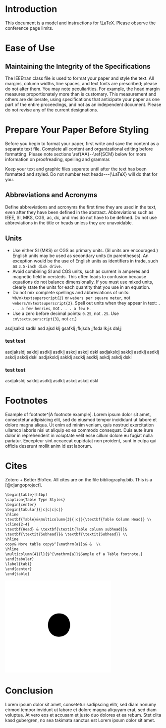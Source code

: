 # Introduction

This document is a model and instructions for \LaTeX.
Please observe the conference page limits. 

# Ease of Use

## Maintaining the Integrity of the Specifications

The IEEEtran class file is used to format your paper and style the text. All margins, 
column widths, line spaces, and text fonts are prescribed; please do not 
alter them. You may note peculiarities. For example, the head margin
measures proportionately more than is customary. This measurement 
and others are deliberate, using specifications that anticipate your paper 
as one part of the entire proceedings, and not as an independent document. 
Please do not revise any of the current designations.

# Prepare Your Paper Before Styling

Before you begin to format your paper, first write and save the content as a 
separate text file. Complete all content and organizational editing before 
formatting. Please note sections \ref{AA}--\ref{SCM} below for more information on 
proofreading, spelling and grammar.

Keep your text and graphic files separate until after the text has been 
formatted and styled. Do not number text heads---{\LaTeX} will do that 
for you.

## Abbreviations and Acronyms

Define abbreviations and acronyms the first time they are used in the text, 
even after they have been defined in the abstract. Abbreviations such as 
IEEE, SI, MKS, CGS, ac, dc, and rms do not have to be defined. Do not use 
abbreviations in the title or heads unless they are unavoidable.

## Units

- Use either SI (MKS) or CGS as primary units. (SI units are encouraged.) English units may be used as secondary units (in parentheses). An exception would be the use of English units as identifiers in trade, such as `3.5-inch disk drive`.
- Avoid combining SI and CGS units, such as current in amperes and magnetic field in oersteds. This often leads to confusion because equations do not balance dimensionally. If you must use mixed units, clearly state the units for each quantity that you use in an equation.
- Do not mix complete spellings and abbreviations of units: `Wb/m\textsuperscript{2}` or `webers per square meter`, not `webers/m\textsuperscript{2}`. Spell out units when they appear in text: `. . . a few henries`, not `. . . a few H`.
- Use a zero before decimal points: `0.25`, not `.25`. Use `cm\textsuperscript{3}`, not `cc`.)

asdjsalkd sadkl asd ajsd klj gsafklj ;fkjsda ;jfsda lk;js dal;j

### test test

asdjaksldj sakldj asdklj asdklj askdj askdj dskl
asdjaksldj sakldj asdklj asdklj askdj askdj dskl
asdjaksldj sakldj asdklj asdklj askdj askdj dskl

### test test

asdjaksldj sakldj asdklj asdklj askdj askdj dskl

# Footnotes

Example of footnote^[A footnote example]. Lorem ipsum dolor sit amet, consectetur
adipisicing elit, sed do eiusmod tempor incididunt ut labore et dolore magna
aliqua. Ut enim ad minim veniam, quis nostrud exercitation ullamco laboris nisi
ut aliquip ex ea commodo consequat. Duis aute irure dolor in reprehenderit in
voluptate velit esse cillum dolore eu fugiat nulla pariatur. Excepteur sint
occaecat cupidatat non proident, sunt in culpa qui officia deserunt mollit anim
id est laborum.

# Cites

Zotero + Better BibTex. All cites are on the file bibliography.bib. This is
a [@djangoproject].

```{=latex}
\begin{table}[htbp]
\caption{Table Type Styles}
\begin{center}
\begin{tabular}{|c|c|c|c|}
\hline
\textbf{Table}&\multicolumn{3}{|c|}{\textbf{Table Column Head}} \\
\cline{2-4} 
\textbf{Head} & \textbf{\textit{Table column subhead}}& \textbf{\textit{Subhead}}& \textbf{\textit{Subhead}} \\
\hline
copy& More table copy$^{\mathrm{a}}$& &  \\
\hline
\multicolumn{4}{l}{$^{\mathrm{a}}$Sample of a Table footnote.}
\end{tabular}
\label{tab1}
\end{center}
\end{table}
```

![Example of a figure caption.](img/fig1.png)




# Conclusion

Lorem ipsum dolor sit amet, consetetur sadipscing elitr, sed diam nonumy eirmod
tempor invidunt ut labore et dolore magna aliquyam erat, sed diam voluptua. At
vero eos et accusam et justo duo dolores et ea rebum. Stet clita kasd gubergren,
no sea takimata sanctus est Lorem ipsum dolor sit amet.


